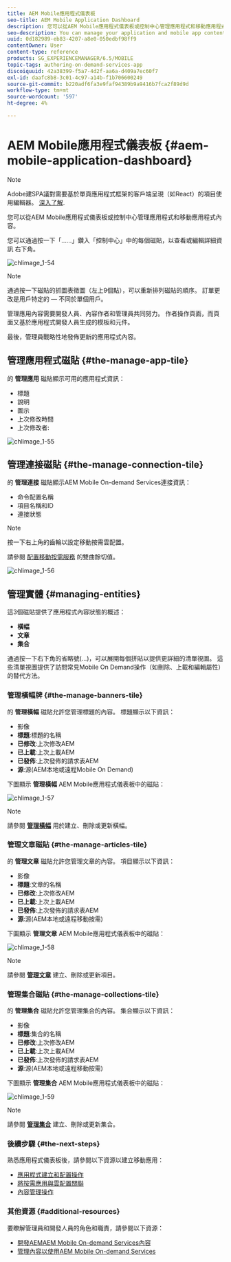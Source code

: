 ```yaml
---
title: AEM Mobile應用程式儀表板
seo-title: AEM Mobile Application Dashboard
description: 您可以從AEM Mobile應用程式儀表板或控制中心管理應用程式和移動應用程式內容。 請按照此頁瞭解詳細資訊。
seo-description: You can manage your application and mobile app content from AEM Mobile Application Dashboard or the Control Center. Follow this page to learn more.
uuid: 0d182989-eb83-4207-a8e0-050edbf98ff9
contentOwner: User
content-type: reference
products: SG_EXPERIENCEMANAGER/6.5/MOBILE
topic-tags: authoring-on-demand-services-app
discoiquuid: 42a38399-f5a7-4d2f-aa6a-d409a7ec60f7
exl-id: daafc8b8-3c01-4c97-a14b-f1b706600249
source-git-commit: b220adf6fa3e9faf94389b9a9416b7fca2f89d9d
workflow-type: tm+mt
source-wordcount: '597'
ht-degree: 4%

---
```


# AEM Mobile應用程式儀表板 {#aem-mobile-application-dashboard}

>[!NOTE]
>
>Adobe建SPA議對需要基於單頁應用程式框架的客戶端呈現（如React）的項目使用編輯器。 [深入了解](/help/sites-developing/spa-overview.md).

您可以從AEM Mobile應用程式儀表板或控制中心管理應用程式和移動應用程式內容。

您可以通過按一下「……」鑽入「控制中心」中的每個磁貼，以查看或編輯詳細資訊 右下角。

![chlimage_1-54](assets/chlimage_1-54.png)

>[!NOTE]
>
>通過按一下磁貼的抓圖表徵圖（左上9個點），可以重新排列磁貼的順序。 訂單更改是用戶特定的 — 不同於單個用戶。

管理應用內容需要開發人員、內容作者和管理員共同努力。 作者操作頁面，而頁面又基於應用程式開發人員生成的模板和元件。

最後，管理員戰略性地發佈更新的應用程式內容。

## 管理應用程式磁貼 {#the-manage-app-tile}

的 **管理應用** 磁貼顯示可用的應用程式資訊：

* 標題
* 說明
* 圖示
* 上次修改時間
* 上次修改者:

![chlimage_1-55](assets/chlimage_1-55.png)

## 管理連接磁貼 {#the-manage-connection-tile}

的 **管理連接** 磁貼顯示AEM Mobile On-demand Services連接資訊：

* 命令配置名稱
* 項目名稱和ID
* 連接狀態

>[!NOTE]
>
>按一下右上角的齒輪以設定移動按需雲配置。
>
>請參閱 [配置移動按需服務](/help/mobile/mobile-on-demand-associating-an-on-demand-app-to-cloud-configuration.md) 的雙曲餘切值。

![chlimage_1-56](assets/chlimage_1-56.png)

## 管理實體 {#managing-entities}

這3個磁貼提供了應用程式內容狀態的概述：

* **橫幅**
* **文章**
* **集合**

通過按一下右下角的省略號(...)，可以展開每個拼貼以提供更詳細的清單視圖。 這些清單視圖提供了訪問常見Mobile On Demand操作（如刪除、上載和編輯屬性）的替代方法。

### 管理橫幅牌 {#the-manage-banners-tile}

的 **管理橫幅** 磁貼允許您管理標題的內容。 標題顯示以下資訊：

* 影像
* **標題**:標題的名稱
* **已修改**:上次修改AEM
* **已上載**:上次上載AEM
* **已發佈**:上次發佈的請求表AEM
* **源**:源(AEM本地或遠程Mobile On Demand)

下圖顯示 **管理橫幅** AEM Mobile應用程式儀表板中的磁貼：

![chlimage_1-57](assets/chlimage_1-57.png)

>[!NOTE]
>
>請參閱 **[管理橫幅](/help/mobile/mobile-on-demand-managing-banners.md)** 用於建立、刪除或更新橫幅。

### 管理文章磁貼 {#the-manage-articles-tile}

的 **管理文章** 磁貼允許您管理文章的內容。 項目顯示以下資訊：

* 影像
* **標題**:文章的名稱
* **已修改**:上次修改AEM
* **已上載**:上次上載AEM
* **已發佈**:上次發佈的請求表AEM
* **源**:源(AEM本地或遠程移動按需)

下圖顯示 **管理文章** AEM Mobile應用程式儀表板中的磁貼：

![chlimage_1-58](assets/chlimage_1-58.png)

>[!NOTE]
>
>請參閱 [**管理文章**](/help/mobile/mobile-on-demand-managing-articles.md) 建立、刪除或更新項目。

### 管理集合磁貼 {#the-manage-collections-tile}

的 **管理集合** 磁貼允許您管理集合的內容。 集合顯示以下資訊：

* 影像
* **標題**:集合的名稱
* **已修改**:上次修改AEM
* **已上載**:上次上載AEM
* **已發佈**:上次發佈的請求表AEM
* **源**:源(AEM本地或遠程移動按需)

下圖顯示 **管理集合** AEM Mobile應用程式儀表板中的磁貼：

![chlimage_1-59](assets/chlimage_1-59.png)

>[!NOTE]
>
>請參閱 **[管理集合](/help/mobile/mobile-on-demand-managing-collections.md)** 建立、刪除或更新集合。

### 後續步驟 {#the-next-steps}

熟悉應用程式儀表板後，請參閱以下資源以建立移動應用：

* [應用程式建立和配置操作](/help/mobile/mobile-apps-ondemand-application-create-configure-action.md)
* [將按需應用與雲配置關聯](/help/mobile/mobile-on-demand-associating-an-on-demand-app-to-cloud-configuration.md)
* [內容管理操作](/help/mobile/mobile-apps-ondemand-manage-content-ondemand.md)

### 其他資源 {#additional-resources}

要瞭解管理員和開發人員的角色和職責，請參閱以下資源：

* [開發AEMAEM Mobile On-demand Services內容](/help/mobile/aem-mobile-on-demand.md)
* [管理內容以使用AEM Mobile On-demand Services](/help/mobile/aem-mobile.md)
